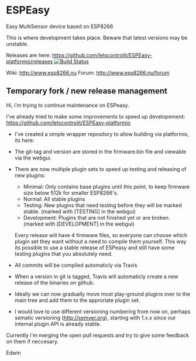 # ESPEasy
Easy MultiSensor device based on ESP8266

This is where development takes place. Beware that latest versions may be unstable.

Releases are here: https://github.com/letscontrolit/ESPEasy-platformio/releases [![Build Status](https://travis-ci.org/letscontrolit/ESPEasy-platformio.svg?branch=master)](https://travis-ci.org/letscontrolit/ESPEasy-platformio)

Wiki: http://www.esp8266.nu
Forum: http://www.esp8266.nu/forum


## Temporary fork / new release management

Hi, i'm trying to continue maintenance on ESPeasy.

I've already tried to make some improvements to speed up developement: https://github.com/letscontrolit/ESPEasy-platformio

 * I've created a simple wrapper repository to allow building via platformio, its here: 
 * The git-tag and version are stored in the firmware.bin file and viewable via the webgui.
 * There are now multiple plugin sets to speed up testing and releasing of new plugins:
   * Minimal: Only contains base plugins until this point, to keep firmware size below 512k for smaller ESP8266's.
   * Normal: All stable plugins
   * Testing: New plugins that need testing before they will be marked stable. (marked with [TESTING] in the webgui)
   * Development: Plugins that are not finished yet or are broken. (marked with [DEVELOPMENT] in the webgui)

   Every release will have 4 firmware files, so everyone can choose which plugin set they want without a need to compile them yourself. This way its possible to use a stable release of ESPeasy and still have some testing plugins that you absolutely need. 
   
 * All commits will be compiled automaticly via Travis
 * When a version in git is tagged, Travis will automaticly create a new release of the binaries on github.
 * Ideally we can now gradually move most play-ground plugins over to the main tree and add them to the approriate plugin set.
 * I would love to use different versioning numbering from now on, perhaps sematic versioning (http://semver.org), starting with 1.x.x since our internal plugin API is already stable.
 
Currently i'm merging the open pull requests and try to give some feedback on them if neccesary.
 

 
Edwin
